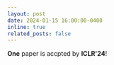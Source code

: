 ```yaml
---
layout: post
date: 2024-01-15 16:00:00-0400
inline: true
related_posts: false
---
```


**One** paper is accpted by **ICLR'24**!
